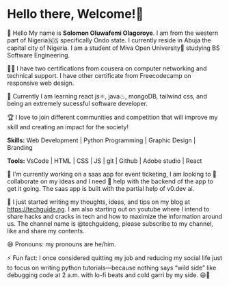 # Hello there, Welcome!👋


👋 Hello My name is **Solomon Oluwafemi Olagoroye**. I am from the western part of Nigeria🇳🇬 specifically Ondo state. I currently reside in Abuja the capital city of Nigeria. I am a student of Miva Open University🏫 studying BS Software Engineering.

👨‍💻 I have two certifications from cousera on computer networking and technical support. I have other certificate from Freecodecamp on responsive web design.

🌱 Currently I am learning react js⚛️, java♨, mongoDB, tailwind css, and being an extremely sucessful software developer.

🏆 I love to join different communities and competition that will improve my skill and creating an impact for the society!


**Skills:**
Web Development | Python Programming | Graphic Design | Branding


**Tools:**
VsCode | HTML | CSS | JS | git | Github | Adobe studio | React 


🔭 I'm currently working on a saas app for event ticketing, I am looking to 👯 collaborate on my ideas and I need 🤔 help with the backend of the app to get it going. The saas app is built with the partial help of v0.dev ai.

🌱 I just started writing my thoughts, ideas, and tips on my blog at https://techguide.ng. I am also starting out on youtube where I intend to share hacks and cracks in tech and how to maximize the information around us. The channel name is @techguideng, please subscribe to my channel, like and share my contents.

😄 Pronouns: my pronouns are he/him.

⚡ Fun fact: I once considered quitting my job and reducing my social life just to focus on writing python tutorials—because nothing says “wild side” like debugging code at 2 a.m. with lo-fi beats and cold garri by my side. 😄🐍

<!--
Here are some ideas to get you started:

- 💬 Ask me about ...
- 📫 How to reach me: ...
-->
